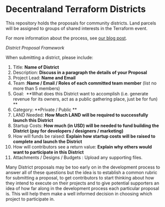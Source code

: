 # Decentraland Terraform Districts

This repository holds the proposals for community districts. Land parcels will be assigned to groups of shared interests in the Terraform event.

For more information about the process, see [our blog post](https://medium.com/p/acb777025218).

_District Proposal Framework_

When submitting a district, please include:

1. Title:  **Name of District**
2. Description: **Discuss in a paragraph the details of your Proposal**
3. Project Lead: **Name and Email**
4. Team :**Name / Email / Roles of each committed team member**
(list no more than 5 members)
5. Goal:  **What does this District want to accomplish (i.e. generate revenue for its owners, act as a public gathering place, just be for fun) ** 
6. Category: **Private / Public ** 
7. LAND Needed: **How Much LAND will be required to successfully launch this District**
8. Startup Costs: **How much (in USD) will be needed to fund building the District (pay for developers / designers / marketing)**
9. How will funds be raised: **Explain how startup costs will be raised to complete and launch the District**
10. How will contributors see a return value: **Explain why others would want to participate in this District**
11. Attachments / Designs / Budgets : Upload any supporting files.

Many District proposals may be too early on in the development process to answer all of these questions but the idea is to establish a common rubric for submitting a proposal, to get contributors to start thinking about how they intend to execute on their projects and to give potential supporters an idea of how far along in the development process each particular proposal is. This will help them make a well informed decision in choosing which project to participate in.
